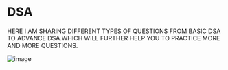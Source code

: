 # DSA
HERE I AM SHARING DIFFERENT TYPES OF QUESTIONS FROM BASIC DSA TO ADVANCE DSA.WHICH WILL FURTHER HELP YOU TO PRACTICE MORE AND MORE QUESTIONS.

![image](https://user-images.githubusercontent.com/61179961/218269065-66f442f5-ec78-4ec5-b5b3-acaab2b4fe2d.png)







